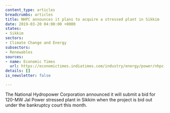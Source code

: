```yaml
---
content_type: articles
breadcrumbs: articles
title: NHPC announces it plans to acquire a stressed plant in Sikkim
date: 2019-03-20 04:00:00 +0000
states:
- Sikkim
sectors:
- Climate Change and Energy
subsectors:
- Renewables
sources:
- name: Economic Times
  url: https://economictimes.indiatimes.com/industry/energy/power/nhpc-eyes-stressed-120-mw-jal-power-plant-in-sikkim/articleshow/68361793.cms
details: []
is_newsletter: false

---
```

The National Hydropower Corporation announced it will submit a bid for 120-MW Jal Power stressed plant in Sikkim when the project is bid out under the bankruptcy court this month.
